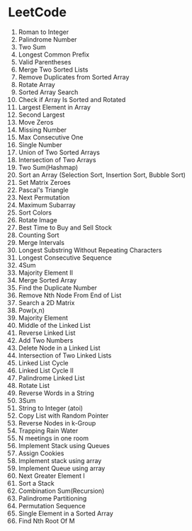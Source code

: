 # LeetCode
1. Roman to Integer
2. Palindrome Number
3. Two Sum
4. Longest Common Prefix
5. Valid Parentheses
6. Merge Two Sorted Lists
7. Remove Duplicates from Sorted Array
8. Rotate Array
9. Sorted Array Search
10. Check if Array Is Sorted and Rotated
11. Largest Element in Array
12. Second Largest
13. Move Zeros
14. Missing Number
15. Max Consecutive One
16. Single Number
17. Union of Two Sorted Arrays
18. Intersection of Two Arrays
19. Two Sum(Hashmap)
20. Sort an Array (Selection Sort, Insertion Sort, Bubble Sort)
21. Set Matrix Zeroes
22. Pascal's Triangle
23. Next Permutation
24. Maximum Subarray
25. Sort Colors
26. Rotate Image
27. Best Time to Buy and Sell Stock
28. Counting Sort
29. Merge Intervals
30. Longest Substring Without Repeating Characters
31. Longest Consecutive Sequence
32. 4Sum
33. Majority Element II
34. Merge Sorted Array
35. Find the Duplicate Number
36. Remove Nth Node From End of List
37. Search a 2D Matrix
38. Pow(x,n)
39. Majority Element
40. Middle of the Linked List
41. Reverse Linked List
42. Add Two Numbers
43. Delete Node in a Linked List
44. Intersection of Two Linked Lists
45. Linked List Cycle
46. Linked List Cycle II
47. Palindrome Linked List
48. Rotate List
49. Reverse Words in a String
50. 3Sum
51. String to Integer (atoi)
52. Copy List with Random Pointer
53. Reverse Nodes in k-Group
55. Trapping Rain Water
56. N meetings in one room
57. Implement Stack using Queues
58. Assign Cookies
59. Implement stack using array
60. Implement Queue using array
61. Next Greater Element I
62. Sort a Stack
63.  Combination Sum(Recursion)
64.  Palindrome Partitioning
65.  Permutation Sequence
66.  Single Element in a Sorted Array
67.  Find Nth Root Of M
